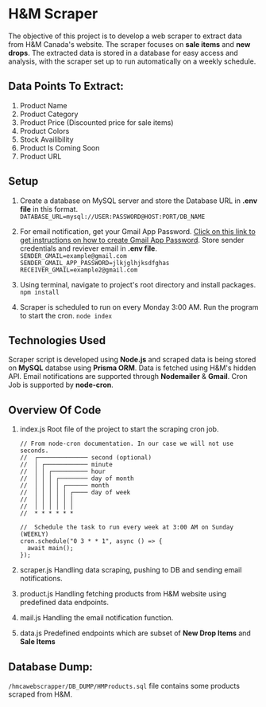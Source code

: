 # H&M Scraper

The objective of this project is to develop a web scraper to extract data from H&M Canada's website. The scraper focuses on **sale items** and **new drops**. The extracted data is stored in a database for easy access and analysis, with the scraper set up to run automatically on a weekly schedule.

## Data Points To Extract:
1) Product Name
2) Product Category
3) Product Price (Discounted price for sale items)
4) Product Colors 
5) Stock Availibility 
6) Product Is Coming Soon
7) Product URL

## Setup 
1) Create a database on MySQL server and store the Database URL in **.env file** in this format.
`DATABASE_URL=mysql://USER:PASSWORD@HOST:PORT/DB_NAME`

2) For email notification, get your Gmail App Password. [Click on this link to get instructions on how to create Gmail App Password](https://knowledge.workspace.google.com/kb/how-to-create-app-passwords-000009237). Store sender credentials and reviever email in **.env file**.
`SENDER_GMAIL=example@gmail.com`
`SENDER_GMAIL_APP_PASSWORD=jlkjglhjksdfghas`
`RECEIVER_GMAIL=example2@gmail.com`

3) Using terminal, navigate to project's root directory and install packages.
`npm install`

4) Scraper is scheduled to run on every Monday 3:00 AM. Run the program to start the cron.
`node index`

## Technologies Used
Scraper script is developed using **Node.js** and scraped data is being stored on **MySQL** databse using **Prisma ORM**. Data is fetched using H&M's hidden API. Email notifications are supported through **Nodemailer** & **Gmail**. Cron Job is supported by **node-cron**.

## Overview Of Code

1) index.js
Root file of the project to start the scraping cron job. 
    ```
    // From node-cron documentation. In our case we will not use seconds.
    //  ┌────────────── second (optional)
    //  │ ┌──────────── minute
    //  │ │ ┌────────── hour
    //  │ │ │ ┌──────── day of month
    //  │ │ │ │ ┌────── month
    //  │ │ │ │ │ ┌──── day of week
    //  │ │ │ │ │ │
    //  │ │ │ │ │ │
    //  * * * * * *
    
    //  Schedule the task to run every week at 3:00 AM on Sunday (WEEKLY)
    cron.schedule("0 3 * * 1", async () => {
      await main();
    });
    ```
    
2) scraper.js
Handling data scraping, pushing to DB and sending email notifications.

3) product.js
Handling fetching products from H&M website using predefined data endpoints.

4) mail.js
Handling the email notification function.

5) data.js
Predefined endpoints which are subset of **New Drop Items** and **Sale Items**

## Database Dump:

`/hmcawebscrapper/DB_DUMP/HMProducts.sql` file contains some products scraped from H&M. 

